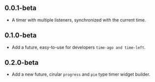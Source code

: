 ## 0.0.1-beta

* A timer with multiple listeners, synchronized with the current time.

## 0.1.0-beta

* Add a future, easy-to-use for developers `time-ago and time-left`.

## 0.2.0-beta

* Add a new future, cirular `progress` and `pie` type timer widget builder.
